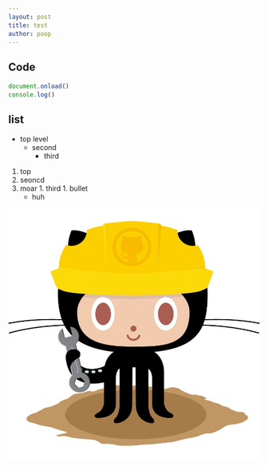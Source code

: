 ```yaml
---
layout: post
title: test
author: poop
---
```



## Code

```javascript
document.onload()
console.log()
```

## list
- top level
  - second
    - third

1. top
  1. seoncd
  1. moar
    1. third
    1. bullet
      - huh

![image](/images/404.jpg)